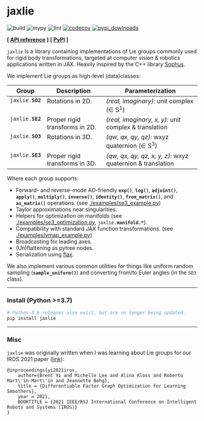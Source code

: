 # jaxlie

![build](https://github.com/brentyi/jaxlie/workflows/build/badge.svg)
![mypy](https://github.com/brentyi/jaxlie/workflows/mypy/badge.svg)
![lint](https://github.com/brentyi/jaxlie/workflows/lint/badge.svg)
[![codecov](https://codecov.io/gh/brentyi/jaxlie/branch/master/graph/badge.svg)](https://codecov.io/gh/brentyi/jaxlie)
[![pypi_dowlnoads](https://pepy.tech/badge/jaxlie)](https://pypi.org/project/jaxlie)

**[ [API reference](https://brentyi.github.io/jaxlie) ]** **[
[PyPI](https://pypi.org/project/jaxlie/) ]**

`jaxlie` is a library containing implementations of Lie groups commonly used for
rigid body transformations, targeted at computer vision &amp; robotics
applications written in JAX. Heavily inspired by the C++ library
[Sophus](https://github.com/strasdat/Sophus).

We implement Lie groups as high-level (data)classes:

<table>
  <thead>
    <tr>
      <th>Group</th>
      <th>Description</th>
      <th>Parameterization</th>
    </tr>
  </thead>
  <tbody valign="top">
    <tr>
      <td><code>jaxlie.<strong>SO2</strong></code></td>
      <td>Rotations in 2D.</td>
      <td><em>(real, imaginary):</em> unit complex (∈ S<sup>1</sup>)</td>
    </tr>
    <tr>
      <td><code>jaxlie.<strong>SE2</strong></code></td>
      <td>Proper rigid transforms in 2D.</td>
      <td><em>(real, imaginary, x, y):</em> unit complex &amp; translation</td>
    </tr>
    <tr>
      <td><code>jaxlie.<strong>SO3</strong></code></td>
      <td>Rotations in 3D.</td>
      <td><em>(qw, qx, qy, qz):</em> wxyz quaternion (∈ S<sup>3</sup>)</td>
    </tr>
    <tr>
      <td><code>jaxlie.<strong>SE3</strong></code></td>
      <td>Proper rigid transforms in 3D.</td>
      <td><em>(qw, qx, qy, qz, x, y, z):</em> wxyz quaternion &amp; translation</td>
    </tr>
  </tbody>
</table>

Where each group supports:

- Forward- and reverse-mode AD-friendly **`exp()`**, **`log()`**,
  **`adjoint()`**, **`apply()`**, **`multiply()`**, **`inverse()`**,
  **`identity()`**, **`from_matrix()`**, and **`as_matrix()`** operations. (see
  [./examples/se3_example.py](./examples/se3_basics.py))
- Taylor approximations near singularities.
- Helpers for optimization on manifolds (see
  [./examples/se3_optimization.py](./examples/se3_optimization.py),
  <code>jaxlie.<strong>manifold.\*</strong></code>).
- Compatibility with standard JAX function transformations. (see
  [./examples/vmap_example.py](./examples/vmap_example.py))
- Broadcasting for leading axes.
- (Un)flattening as pytree nodes.
- Serialization using [flax](https://github.com/google/flax).

We also implement various common utilities for things like uniform random
sampling (**`sample_uniform()`**) and converting from/to Euler angles (in the
`SO3` class).

---

### Install (Python >=3.7)

```bash
# Python 3.6 releases also exist, but are no longer being updated.
pip install jaxlie
```

---

### Misc

`jaxlie` was originally written when I was learning about Lie groups for our IROS 2021 paper
([link](https://github.com/brentyi/dfgo)):

```
@inproceedings{yi2021iros,
    author={Brent Yi and Michelle Lee and Alina Kloss and Roberto Mart\'in-Mart\'in and Jeannette Bohg},
    title = {Differentiable Factor Graph Optimization for Learning Smoothers},
    year = 2021,
    BOOKTITLE = {2021 IEEE/RSJ International Conference on Intelligent Robots and Systems (IROS)}
}
```
